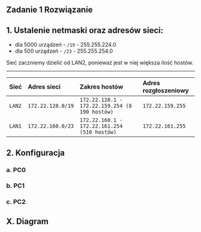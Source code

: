 Zadanie 1 Rozwiązanie
---------

## 1. Ustalenie netmaski oraz adresów sieci:
  * dla 5000 urządzeń  - ``/19``  - 255.255.224.0
  * dla 500 urządzeń - ``/23`` - 255.255.254.0
  
  Sieć zaczniemy dzielić od LAN2, ponieważ jest w niej większa ilość hostów.
  
  --------------------------------------------------------
  | Sieć | Adres sieci    | Zakres hostów | Adres rozgłoszeniowy |
  | ----- |:------------- |:-------------| :-------------|
  | ``LAN2`` |   ``172.22.128.0/19``    | ``172.22.128.1 - 172.22.159.254 (8 190 hostów)`` | ``172.22.159.255`` |
  | ``LAN1`` |   ``172.22.160.0/23``    | ``172.22.160.1 - 172.22.161.254 (510 hostów)`` | ``172.22.161.255`` |

## 2. Konfiguracja 
 ### a. PC0
 ### b. PC1
 ### c. PC2
## X. Diagram
